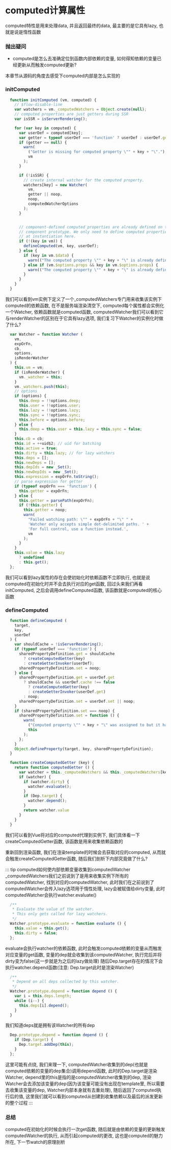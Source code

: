 # computed计算属性
computed特性是用来处理data, 并且返回最终的data, 最主要的是它具有lazy, 也就是说是惰性函数

### 抛出疑问
- computed是怎么去准确定位到函数内部依赖的变量, <font-bold>如何得知依赖的变量已经更新从而触发computed更新?</font-bold>

本章节从源码的角度去感受下computed内部是怎么实现的

### initComputed
```js
  function initComputed (vm, computed) {
    // $flow-disable-line
    var watchers = vm._computedWatchers = Object.create(null);
    // computed properties are just getters during SSR
    var isSSR = isServerRendering();

    for (var key in computed) {
      var userDef = computed[key];
      var getter = typeof userDef === 'function' ? userDef : userDef.get;
      if (getter == null) {
        warn(
          ("Getter is missing for computed property \"" + key + "\"."),
          vm
        );
      }

      if (!isSSR) {
        // create internal watcher for the computed property.
        watchers[key] = new Watcher(
          vm,
          getter || noop,
          noop,
          computedWatcherOptions
        );
      }


      // component-defined computed properties are already defined on the
      // component prototype. We only need to define computed properties defined
      // at instantiation here.
      if (!(key in vm)) {
        defineComputed(vm, key, userDef);
      } else {
        if (key in vm.$data) {
          warn(("The computed property \"" + key + "\" is already defined in data."), vm);
        } else if (vm.$options.props && key in vm.$options.props) {
          warn(("The computed property \"" + key + "\" is already defined as a prop."), vm);
        }
      }
    }
  }
```
我们可以看到vm实例下定义了一个_computedWatchers专门用来收集该实例下computed的依赖函数, 在不是服务端渲染清空下, computed每个属性都会实例化一个Watcher, 依赖函数就是computed函数, computedWatcher我们可以看到它与renderWatcher的区别在于它具有lazy选项, 我们复习下Watcher的实例化时做了什么?
```js
  var Watcher = function Watcher (
    vm,
    expOrFn,
    cb,
    options,
    isRenderWatcher
  ) {
    this.vm = vm;
    if (isRenderWatcher) {
      vm._watcher = this;
    }
    vm._watchers.push(this);
    // options
    if (options) {
      this.deep = !!options.deep;
      this.user = !!options.user;
      this.lazy = !!options.lazy;
      this.sync = !!options.sync;
      this.before = options.before;
    } else {
      this.deep = this.user = this.lazy = this.sync = false;
    }
    this.cb = cb;
    this.id = ++uid$2; // uid for batching
    this.active = true;
    this.dirty = this.lazy; // for lazy watchers
    this.deps = [];
    this.newDeps = [];
    this.depIds = new _Set();
    this.newDepIds = new _Set();
    this.expression = expOrFn.toString();
    // parse expression for getter
    if (typeof expOrFn === 'function') {
      this.getter = expOrFn;
    } else {
      this.getter = parsePath(expOrFn);
      if (!this.getter) {
        this.getter = noop;
        warn(
          "Failed watching path: \"" + expOrFn + "\" " +
          'Watcher only accepts simple dot-delimited paths. ' +
          'For full control, use a function instead.',
          vm
        );
      }
    }
    this.value = this.lazy
      ? undefined
      : this.get();
  };
```
我们可以看到lazy属性的存在会使初始化时依赖函数不立即执行, 也就是说computed在初始化时并不会去执行对应的get函数, 回过头来我们再看initComputed, 之后会调用defineComputed函数, 该函数就是computed的核心函数

### defineComputed
```js
  function defineComputed (
    target,
    key,
    userDef
  ) {
    var shouldCache = !isServerRendering();
    if (typeof userDef === 'function') {
      sharedPropertyDefinition.get = shouldCache
        ? createComputedGetter(key)
        : createGetterInvoker(userDef);
      sharedPropertyDefinition.set = noop;
    } else {
      sharedPropertyDefinition.get = userDef.get
        ? shouldCache && userDef.cache !== false
          ? createComputedGetter(key)
          : createGetterInvoker(userDef.get)
        : noop;
      sharedPropertyDefinition.set = userDef.set || noop;
    }
    if (sharedPropertyDefinition.set === noop) {
      sharedPropertyDefinition.set = function () {
        warn(
          ("Computed property \"" + key + "\" was assigned to but it has no setter."),
          this
        );
      };
    }
    Object.defineProperty(target, key, sharedPropertyDefinition);
  }

  function createComputedGetter (key) {
    return function computedGetter () {
      var watcher = this._computedWatchers && this._computedWatchers[key];
      if (watcher) {
        if (watcher.dirty) {
          watcher.evaluate();
        }
        if (Dep.target) {
          watcher.depend();
        }
        return watcher.value
      }
    }
  }
```
我们可以看到Vue将对应的computed代理到实例下, 我们具体看一下createComputedGetter函数, 该函数是用来收集依赖函数的

重新回到渲染函数, 我们在渲染template的时候会去获取对应的computed, 从而就会触发createComputedGetter函数, 随后我们剖析下内部究竟做了什么?

::: tip computed如何使内部依赖变量收集到computedWatcher
  _computedWatchers我们之前说到了是用来收集实例下所有的computedWatcher, 找到对应的computedWatcher, 此时我们在之前说到了computedWatcher会传入lazy选项用于惰性处理, lazy会被赋值给dirty变量, 此时computedWatcher会执行watcher.evaluate()
  ```js
    /**
     * Evaluate the value of the watcher.
     * This only gets called for lazy watchers.
     */
    Watcher.prototype.evaluate = function evaluate () {
      this.value = this.get();
      this.dirty = false;
    };
  ```
  evaluate会执行watcher的依赖函数, 此时会触发computed依赖的变量从而触发对应变量的get函数, 变量的dep就会收集到该computedWatcher, 执行完后并将dirty变为false(这一步就是为之后的lazy做处理)
  随后Dep.target存在的情况下会执行watcher.depend函数(<font-bold>注意: Dep.target此时是渲染Watcher</font-bold>)
  ```js
    /**
     * Depend on all deps collected by this watcher.
     */
    Watcher.prototype.depend = function depend () {
      var i = this.deps.length;
      while (i--) {
        this.deps[i].depend();
      }
    }
  ```
  我们知道deps就是拥有该Watcher的所有dep
  ```js
    Dep.prototype.depend = function depend () {
      if (Dep.target) {
        Dep.target.addDep(this);
      }
    };
  ```
  这里可能有点绕, 我们来理一下, computedWatcher收集到的dep(也就是computed依赖的变量的dep集合)调用depend函数, 此时的Dep.target是渲染Watcher, depend里的this是指的是computedWatcher收集到的dep, 渲染Watcher会去添加该变量的dep(因为该变量可能没有出现在template里, 所以需要去收集该变量的dep, Watcher内部本身就有去重处理), 随后返回了computed执行后的值, 这里我们就可以看到computed从创建到收集依赖以及最后的派发更新的整个过程
:::

### 总结
computed在初始化的时候会执行一次get函数, 随后就是由依赖的变量的更新触发computedWatcher的执行, 从而引起computed的更改, 这也是computed的魅力所在, 下一节watch的原理剖析

<wx/>
